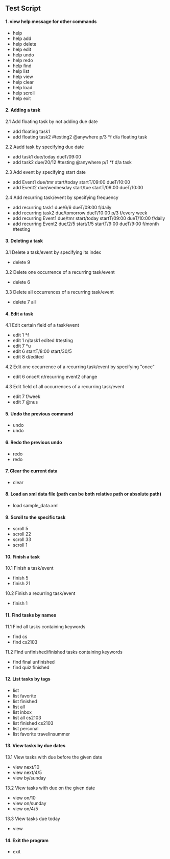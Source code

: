 ## Test Script

#### 1. view help message for other commands
  * help
  * help add
  * help delete
  * help edit
  * help undo
  * help redo
  * help find
  * help list
  * help view
  * help clear
  * help load
  * help scroll
  * help exit


#### 2. Adding a task

  2.1 Add floating task by not adding due date
  * add floating task1
  * add floating task2 #testing2 @anywhere p/3 *f d/a floating task

  2.2 Aadd task by specifying due date
  * add task1 due/today dueT/09:00
  * add task2 due/20/12 #testing @anywhere p/1 *f d/a task

  2.3 Add event by specifying start date
  * add Event1 due/tmr start/today startT/09:00 dueT/10:00
  * add Event2 due/wednesday start/tue startT/09:00 dueT/10:00

  2.4 Add recurring task/event by specifying frequency
  * add recurring task1 due/6/6 dueT/09:00 f/daily
  * add recurring task2 due/tomorrow dueT/10:00 p/3 f/every week
  * add recurring Event1 due/tmr start/today startT/09:00 dueT/10:00 f/daily
  * add recurring Event2 due/2/5 start/1/5 startT/9:00 dueT/9:00 f/month #testing


#### 3. Deleting a task

  3.1 Delete a task/event by specifying its index
  * delete 9

  3.2 Delete one occurrence of a recurring task/event
  * delete 6

  3.3 Delete all occurrences of a recurring task/event
  * delete 7 all


#### 4. Edit a task

  4.1 Edit certain field of a task/event
  * edit 1 *f
  * edit 1 n/task1 edited #testing
  * edit 7 *u
  * edit 6 startT/8:00 start/30/5
  * edit 8 d/edited

  4.2 Edit one occurrence of a recurring task/event by specifying "once"
  * edit 6 once/t n/recurring event2 change

  4.3 Edit field of all occurrences of a recurring task/event
  * edit 7 f/week
  * edit 7 @nus


#### 5. Undo the previous command
  * undo
  * undo


#### 6. Redo the previous undo
  * redo
  * redo



#### 7. Clear the current data
  * clear


#### 8. Load an xml data file (path can be both relative path or absolute path)
  * load sample_data.xml


#### 9. Scroll to the specific task
  * scroll 5
  * scroll 22
  * scroll 33
  * scroll 1

#### 10. Finish a task

  10.1 Finish a task/event
  * finish 5
  * finish 21

  10.2 Finish a recurring task/event
  * finish 1


#### 11. Find tasks by names

  11.1 Find all tasks containing keywords
  * find cs
  * find cs2103

  11.2 Find unfinished/finished tasks containing keywords
  * find final unfinished
  * find quiz finished


#### 12. List tasks by tags
  * list
  * list favorite
  * list finished
  * list all
  * list inbox
  * list all cs2103 
  * list finished cs2103
  * list personal
  * list favorite travelinsummer



#### 13. View tasks by due dates

  13.1 View tasks with due before the given date
  * view next/10
  * view next/4/5
  * view by/sunday

  13.2 View tasks with due on the given date
  * view on/10
  * view on/sunday
  * view on/4/5

  13.3 View tasks due today
  * view


#### 14. Exit the program
  * exit

